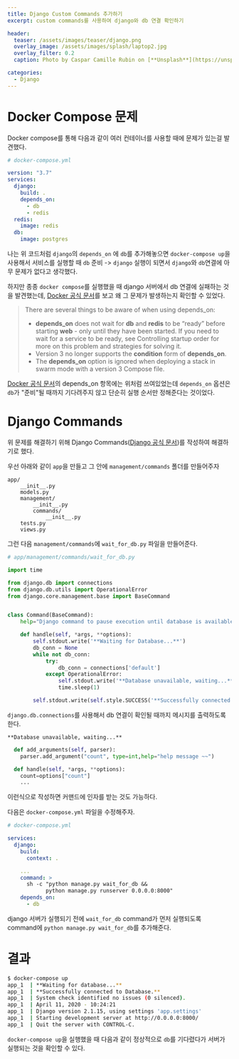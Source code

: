 ```yaml
---
title: Django Custom Commands 추가하기
excerpt: custom commands를 사용하여 django와 db 연결 확인하기

header:
  teaser: /assets/images/teaser/django.png
  overlay_image: /assets/images/splash/laptop2.jpg
  overlay_filter: 0.2
  caption: Photo by Caspar Camille Rubin on [**Unsplash**](https://unsplash.com)

categories:
  - Django
---
```


# Docker Compose 문제

Docker compose를 통해 다음과 같이 여러 컨테이너를 사용할 때에 문제가 있는걸 발견했다.

```yml
# docker-compose.yml

version: "3.7"
services:
  django:
    build: .
    depends_on:
      - db
      - redis
  redis:
    image: redis
  db:
    image: postgres
```

나는 위 코드처럼 `django`의 `depends_on` 에 `db`를 추가해놓으면
`docker-compose up`을 사용해서 서비스를 실행할 때 `db` 준비 -> `django` 실행이 되면서 `django`와 `db`연결에 아무 문제가 없다고 생각했다.

하지만 종종 `docker compose`를 실행했을 때 django 서버에서 db 연결에 실패하는 것을 발견했는데, [Docker 공식 문서](https://docs.docker.com/compose/compose-file/#depends_on)를 보고 왜 그 문제가 발생하는지 확인할 수 있었다.

> There are several things to be aware of when using depends_on:
>
> - **depends_on** does not wait for **db** and **redis** to be “ready” before starting **web** - only until they have been started. If you need to wait for a service to be ready, see Controlling startup order for more on this problem and strategies for solving it.
> - Version 3 no longer supports the **condition** form of **depends_on**.
> - The **depends_on** option is ignored when deploying a stack in swarm mode with a version 3 Compose file.

[Docker 공식 문서](https://docs.docker.com/compose/compose-file/#depends_on)의 depends_on 항목에는 위처럼 쓰여있었는데 `depends_on` 옵션은 `db`가 "준비"될 때까지 기다려주지 않고 단순히 실행 순서만 정해준다는 것이었다.

# Django Commands

위 문제를 해결하기 위해 Django Commands([Django 공식 문서](https://docs.djangoproject.com/en/3.0/howto/custom-management-commands/))를 작성하여 해결하기로 했다.

우선 아래와 같이 `app`을 만들고 그 안에 `management/commands` 폴더를 만들어주자

```
app/
    __init__.py
    models.py
    management/
        __init__.py
        commands/
            __init__.py
    tests.py
    views.py
```

그런 다음 `management/commands`에 `wait_for_db.py` 파일을 만들어준다.

```py
# app/management/commands/wait_for_db.py

import time

from django.db import connections
from django.db.utils import OperationalError
from django.core.management.base import BaseCommand


class Command(BaseCommand):
    help="Django command to pause execution until database is available"

    def handle(self, *args, **options):
        self.stdout.write('**Waiting for Database...**')
        db_conn = None
        while not db_conn:
            try:
                db_conn = connections['default']
            except OperationalError:
                self.stdout.write('**Database unavailable, waiting...**')
                time.sleep(1)

        self.stdout.write(self.style.SUCCESS('**Successfully connected to Database.**'))
```

`django.db.connections`를 사용해서 db 연결이 확인될 때까지 메시지를 출력하도록 한다.

```
**Database unavailable, waiting...**
```

```py
  def add_arguments(self, parser):
    parser.add_argument("count", type=int,help="help message ~~")

  def handle(self, *args, **options):
    count=options["count"]
    ...
```

이런식으로 작성하면 커맨드에 인자를 받는 것도 가능하다.

다음은 `docker-compose.yml` 파일을 수정해주자.

```yml
# docker-compose.yml

services:
  django:
    build:
      context: .

    ...
    command: >
      sh -c "python manage.py wait_for_db &&
            python manage.py runserver 0.0.0.0:8000"
    depends_on:
      - db
```

django 서버가 실행되기 전에 `wait_for_db` command가 먼저 실행되도록 command에 `python manage.py wait_for_db`를 추가해준다.

# 결과

```sh
$ docker-compose up
app_1  | **Waiting for database...**
app_1  | **Successfully connected to Database.**
app_1  | System check identified no issues (0 silenced).
app_1  | April 11, 2020 - 10:24:21
app_1  | Django version 2.1.15, using settings 'app.settings'
app_1  | Starting development server at http://0.0.0.0:8000/
app_1  | Quit the server with CONTROL-C.
```

`docker-compose up`을 실행했을 때 다음과 같이 정상적으로 `db`를 기다렸다가 서버가 실행되는 것을 확인할 수 있다.
